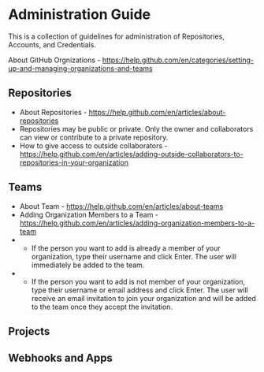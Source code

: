 # Administration Guide

This is a collection of guidelines for administration of Repositories, Accounts, and Credentials.

About GitHub Orgnizations - https://help.github.com/en/categories/setting-up-and-managing-organizations-and-teams

## Repositories

* About Repositories - https://help.github.com/en/articles/about-repositories
* Repositories may be public or private. Only the owner and collaborators can view or contribute to a private repository.
* How to give access to outside collaborators - https://help.github.com/en/articles/adding-outside-collaborators-to-repositories-in-your-organization


## Teams
 * About Team - https://help.github.com/en/articles/about-teams
 * Adding Organization Members to a Team - https://help.github.com/en/articles/adding-organization-members-to-a-team
 * * If the person you want to add is already a member of your organization, type their username and click Enter. The user will immediately be added to the team.
 * *  If the person you want to add is not member of your organization, type their username or email address and click Enter. The user will receive an email invitation to join your organization and will be added to the team once they accept the invitation.


## Projects

## Webhooks and Apps
